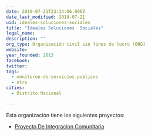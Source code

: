 ```yaml
---
date: 2019-07-21T23:14:06.000Z
date_last_modified: 2019-07-21
uid: ideales-soluciones-sociales
title: "Ideales Soluciones  Sociales"
legal_name: 
description: ""
org_type: Organización civil sin fines de lucro (ONG)
website: 
year_founded: 2013
facebook: 
twitter: 
tags:
  - monitoreo-de-servicios-publicos
  - otro
cities: 
  - Distrito Nacional

---
```


Esta organización tiene los siguientes proyectos:

- [Proyecto  De  Integracion  Comunitaria](/i/proyecto-de-integracion-comunitaria.html)

